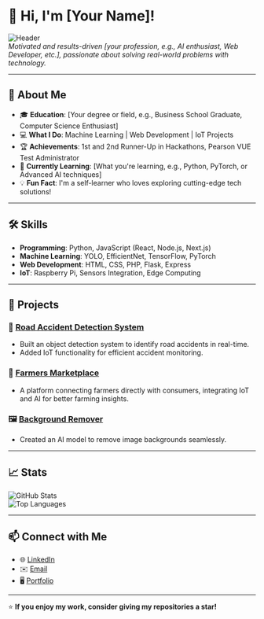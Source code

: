 # 👋 Hi, I'm [Your Name]!

![Header](https://your-image-url.com/banner.png)  
*Motivated and results-driven [your profession, e.g., AI enthusiast, Web Developer, etc.], passionate about solving real-world problems with technology.*

---

## 🚀 About Me

- 🎓 **Education**: [Your degree or field, e.g., Business School Graduate, Computer Science Enthusiast]
- 💻 **What I Do**: Machine Learning | Web Development | IoT Projects
- 🏆 **Achievements**: 1st and 2nd Runner-Up in Hackathons, Pearson VUE Test Administrator
- 🌱 **Currently Learning**: [What you're learning, e.g., Python, PyTorch, or Advanced AI techniques]
- 💡 **Fun Fact**: I'm a self-learner who loves exploring cutting-edge tech solutions!

---

## 🛠️ Skills

- **Programming**: Python, JavaScript (React, Node.js, Next.js)
- **Machine Learning**: YOLO, EfficientNet, TensorFlow, PyTorch
- **Web Development**: HTML, CSS, PHP, Flask, Express
- **IoT**: Raspberry Pi, Sensors Integration, Edge Computing

---

## 🌟 Projects

### 📸 **[Road Accident Detection System](https://github.com/your-username/your-project-name)**
- Built an object detection system to identify road accidents in real-time.
- Added IoT functionality for efficient accident monitoring.

### 🌾 **[Farmers Marketplace](https://github.com/your-username/your-project-name)**
- A platform connecting farmers directly with consumers, integrating IoT and AI for better farming insights.

### 🖼️ **[Background Remover](https://github.com/your-username/your-project-name)**
- Created an AI model to remove image backgrounds seamlessly.

---

## 📈 Stats

![GitHub Stats](https://github-readme-stats.vercel.app/api?username=your-username&show_icons=true&theme=radical)  
![Top Languages](https://github-readme-stats.vercel.app/api/top-langs/?username=your-username&layout=compact&theme=radical)

---

## 📫 Connect with Me

- 🌐 [LinkedIn](https://www.linkedin.com/in/your-profile)
- ✉️ [Email](mailto:your-email@example.com)
- 🖥️ [Portfolio](https://your-portfolio.com)

---

⭐ **If you enjoy my work, consider giving my repositories a star!**
